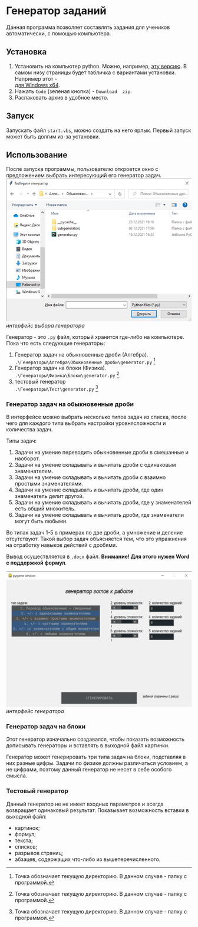 # Генератор заданий
Данная программа позволяет составлять задания для учеников автоматически,
с помощью компьютера.
## Установка
1. Установить на компьютер python. Можно, например,
    [эту версию](https://www.python.org/downloads/release/python-399/).
    В самом низу страницы будет табличка с вариантами установки. Например этот -  
    [для Windows x64](https://www.python.org/ftp/python/3.9.9/python-3.9.9-amd64.exe).
2. Нажать `Code` \(зеленая кнопка) - `Download  zip`.
3. Распаковать архив в удобное место.
## Запуск
Запускать  файл `start.vbs`, можно создать на него ярлык.
Первый запуск может быть долгим из-за установки.
## Использование
После запуска программы, пользователю откроется окно с предложением выбрать интересующий его
генератор задач.  
![alt text](screenshots/gen_choise.png "интерфейс выбора генератора")
*интерфейс выбора генератора*  

Генератор - это `.py` файл, который хранится где-либо на компьютере. Пока что
есть следующие генераторы:
1. Генератор задач на обыкновенные дроби \(Алгебра).  
`.\Генераторы\Алгебра\Обыкновенные дроби\generator.py` [^1]  
2. Генератор задач на блоки \(Физика).  
`.\Генераторы\Физика\Блоки\generator.py` [^1]  
3. тестовый генератор  
`.\Генераторы\Тест\generator.py` [^1]  
### Генератор задач на обыкновенные дроби
В интерфейсе можно выбрать несколько типов задач из списка, после чего для каждого типа
выбрать настройки уровнясложности и количества задач.  

Типы задач:  
1. Задачи на умение переводить обыкновенные дроби в смешанные и наоборот.
2. Задачи на умение складывать и вычитать дроби с одинаковым знаменателем.
3. Задачи на умение складывать и вычитать дроби с взаимно простыми знаменателями.
4. Задачи на умение складывать и вычитать дроби, где один знаменатель делит другой.
5. Задачи на умение складывать и вычитать дроби, где у знаменателей есть общий множитель.
6. Задачи на умение складывать и вычитать дроби, где знаменатели могут быть любыми.  

Во типах задач 1-5 в примерах по две дроби, а умножение и деление отсутствуют.
Такой выбор задач объясняется тем, что это упражнения на отработку навыков действий с дробями.  

Вывод осуществляется в `.docx` файл. **Внимание! Для этого нужен Word с поддержкой формул**.

![alt text](screenshots/algebra_frac_interfaice.png "интерфейс генератора задач на дроби")  
*интерфейс генератора*  

### Генератор задач на блоки
Этот генератор изначально создавался, чтобы показать возможность дописывать генераторы и 
вставлять в выходной файл картинки.  

Генератор может генерировать три типа задач на блоки, подставляя в них разные цифры.
Задачи по физике должны различаться условием, а не цифрами,
поэтому данный генератор не несет в себе особого смысла.

### Тестовый генератор
Данный генератор не не имеет входных параметров и всегда возвращает одинаковый результат.
Показывает возможность вставки в выходной файл:
 - картинок;
 - формул;
 - текста;
 - списков;
 - разрывов страниц;
 - абзацев, содержащих что-либо из вышеперечисленного.
 
 [^1]: Точка обозначает текущую директорию. В данном случае - папку с программой.